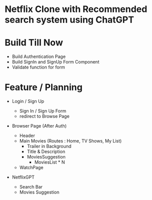 # Netflix Clone with Recommended search system using ChatGPT

# Build Till Now

- Build Authentication Page
- Build SignIn and SignUp Form Component
- Validate function for form

# Feature / Planning

- Login / Sign Up
    - Sign In / Sign Up Form 
    - redirect to Browse Page

- Browser Page (After Auth)
    - Header 
    - Main Movies (Routes : Home, TV Shows, My List)
        - Trailer in Background
        - Title & Description
        - MoviesSuggestion
            - MoviesList * N
    - WatchPage 

- NetflixGPT
    - Search Bar
    - Movies Suggestion

